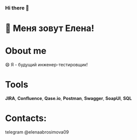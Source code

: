 ### Hi there 👋

<!--
**ElenaAbrosimova/ElenaAbrosimova** is a ✨ _special_ ✨ repository because its `README.md` (this file) appears on your GitHub profile.

Here are some ideas to get you started:

- 🔭 I’m currently working on ...
- 🌱 I’m currently learning ...
- 👯 I’m looking to collaborate on ...
- 🤔 I’m looking for help with ...
- 💬 Ask me about ...
- 📫 How to reach me: ...
- 😄 Pronouns: ...
- ⚡ Fun fact: ...
-->

# 👯 Меня зовут Елена!

# Obout me
😄 Я - будущий инженер-тестировщик!

# Tools
**JIRA**, **Confluence**, **Qase.io**, **Postman**, **Swagger**, **SoapUI**, **SQL**

# Contacts:
telegram @elenaabrosimova09
